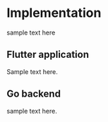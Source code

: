 # Implementation

sample text here

## Flutter application

Sample text here.

## Go backend

sample text here.
